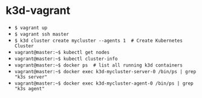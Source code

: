 # k3d-vagrant

- `$ vagrant up`
- `$ vagrant ssh master`
- `$ k3d cluster create mycluster --agents 1  # Create Kubernetes Cluster`
- `vagrant@master:~$ kubectl get nodes`
- `vagrant@master:~$ kubectl cluster-info`
- `vagrant@master:~$ docker ps	# list all running k3d containers`
- `vagrant@master:~$ docker exec k3d-mycluster-server-0 /bin/ps | grep "k3s server"`
- `vagrant@master:~$ docker exec k3d-mycluster-agent-0 /bin/ps | grep "k3s agent"`

